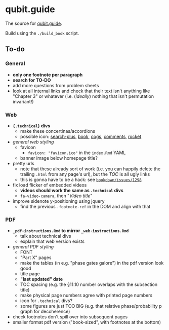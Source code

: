 # qubit.guide

The source for [qubit.guide](https://qubit.guide).

Build using the `./build_book` script.


## To-do

### General

- **only one footnote per paragraph**
- **search for TO-DO**
- add more questions from problem sheets
- look at all internal links and check that their text isn't anything like "Chapter 3" or whatever (i.e. (*ideally*) nothing that isn't permutation invariant!)


### Web

- **`{.technical}` divs**
    + make these concertinas/accordions
    + possible icon: [search-plus](https://fontawesome.com/v4/icon/search-plus), [book](https://fontawesome.com/v4/icon/book), [cogs](https://fontawesome.com/v4/icon/cogs), [comments](https://fontawesome.com/v4/icon/comments), [rocket](https://fontawesome.com/v4/icon/rocket)
- *general web styling*
    + favicon
        * `favicon: "favicon.ico"` in the `index.Rmd` YAML
    + banner image below homepage title?
- pretty urls
    + note that these already sort of work (i.e. you can happily delete the trailing `.html` from any page's url), but the *TOC* is all ugly links
    + this is gonna have to be a hack: see [`bookdown/issues/1298`](https://github.com/rstudio/bookdown/issues/1298)
- fix load flicker of embedded videos
    + **videos should work the same as `.technical` divs**
    + `fa-video-camera`, then "*Video title*"
- improve sidenote y-positioning using jquery
    + find the previous `.footnote-ref` in the DOM and align with that

### PDF

- **`_pdf-instructions.Rmd` to mirror `_web-instructions.Rmd`**
    + talk about technical divs
    + explain that web version exists
- *general PDF styling*
    + FONT
    + "Part X" pages
    + make the tables (in e.g. "phase gates galore") in the pdf version look good
    + title page
    + **"last updated" date**
    + TOC spacing (e.g. the §11.10 number overlaps with the subsection title)
    + make physical page numbers agree with printed page numbers
    + icon for `.technical` divs?
    + some figures are just TOO BIG (e.g. that relative phase/probability p graph for decoherence)
- check footnotes don't spill over into subsequent pages
- smaller format pdf version ("book-sized", with footnotes at the bottom)
